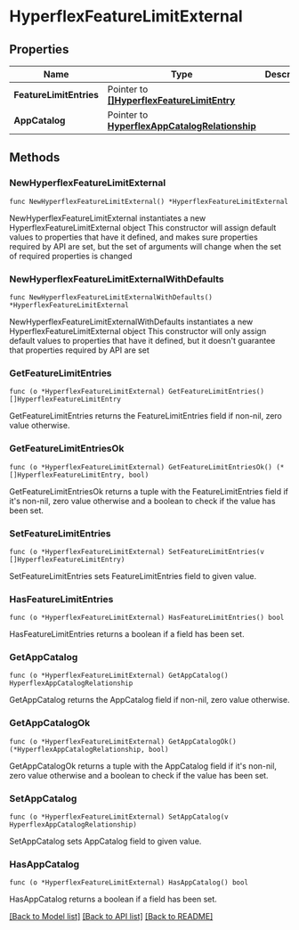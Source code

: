 # HyperflexFeatureLimitExternal

## Properties

Name | Type | Description | Notes
------------ | ------------- | ------------- | -------------
**FeatureLimitEntries** | Pointer to [**[]HyperflexFeatureLimitEntry**](hyperflex.FeatureLimitEntry.md) |  | [optional] 
**AppCatalog** | Pointer to [**HyperflexAppCatalogRelationship**](hyperflex.AppCatalog.Relationship.md) |  | [optional] 

## Methods

### NewHyperflexFeatureLimitExternal

`func NewHyperflexFeatureLimitExternal() *HyperflexFeatureLimitExternal`

NewHyperflexFeatureLimitExternal instantiates a new HyperflexFeatureLimitExternal object
This constructor will assign default values to properties that have it defined,
and makes sure properties required by API are set, but the set of arguments
will change when the set of required properties is changed

### NewHyperflexFeatureLimitExternalWithDefaults

`func NewHyperflexFeatureLimitExternalWithDefaults() *HyperflexFeatureLimitExternal`

NewHyperflexFeatureLimitExternalWithDefaults instantiates a new HyperflexFeatureLimitExternal object
This constructor will only assign default values to properties that have it defined,
but it doesn't guarantee that properties required by API are set

### GetFeatureLimitEntries

`func (o *HyperflexFeatureLimitExternal) GetFeatureLimitEntries() []HyperflexFeatureLimitEntry`

GetFeatureLimitEntries returns the FeatureLimitEntries field if non-nil, zero value otherwise.

### GetFeatureLimitEntriesOk

`func (o *HyperflexFeatureLimitExternal) GetFeatureLimitEntriesOk() (*[]HyperflexFeatureLimitEntry, bool)`

GetFeatureLimitEntriesOk returns a tuple with the FeatureLimitEntries field if it's non-nil, zero value otherwise
and a boolean to check if the value has been set.

### SetFeatureLimitEntries

`func (o *HyperflexFeatureLimitExternal) SetFeatureLimitEntries(v []HyperflexFeatureLimitEntry)`

SetFeatureLimitEntries sets FeatureLimitEntries field to given value.

### HasFeatureLimitEntries

`func (o *HyperflexFeatureLimitExternal) HasFeatureLimitEntries() bool`

HasFeatureLimitEntries returns a boolean if a field has been set.

### GetAppCatalog

`func (o *HyperflexFeatureLimitExternal) GetAppCatalog() HyperflexAppCatalogRelationship`

GetAppCatalog returns the AppCatalog field if non-nil, zero value otherwise.

### GetAppCatalogOk

`func (o *HyperflexFeatureLimitExternal) GetAppCatalogOk() (*HyperflexAppCatalogRelationship, bool)`

GetAppCatalogOk returns a tuple with the AppCatalog field if it's non-nil, zero value otherwise
and a boolean to check if the value has been set.

### SetAppCatalog

`func (o *HyperflexFeatureLimitExternal) SetAppCatalog(v HyperflexAppCatalogRelationship)`

SetAppCatalog sets AppCatalog field to given value.

### HasAppCatalog

`func (o *HyperflexFeatureLimitExternal) HasAppCatalog() bool`

HasAppCatalog returns a boolean if a field has been set.


[[Back to Model list]](../README.md#documentation-for-models) [[Back to API list]](../README.md#documentation-for-api-endpoints) [[Back to README]](../README.md)


